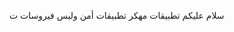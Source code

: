سلام عليكم
تطبيقات مهكر
تطبيقات أمن وليس فيروسات
ت



<!---
Majd5111/Majd5111 is a ✨ special ✨ repository because its `README.md` (this file) appears on your GitHub profile.
You can click the Preview link to take a look at your changes.
--->
